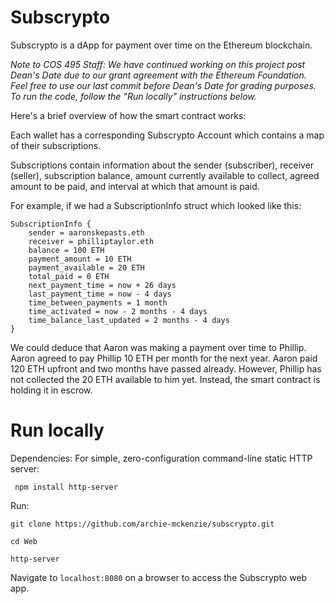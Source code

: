 # Subscrypto

Subscrypto is a dApp for payment over time on the Ethereum blockchain. 

*Note to COS 495 Staff: We have continued working on this project post Dean's Date due to our grant agreement with the Ethereum Foundation. Feel free to use our last commit before Dean's Date for grading purposes. To run the code, follow the "Run locally" instructions below.*

Here's a brief overview of how the smart contract works:

Each wallet has a corresponding Subscrypto Account which contains a map of their subscriptions.

Subscriptions contain information about the sender (subscriber), receiver (seller), subscription balance, 
amount currently available to collect, agreed amount to be paid, and interval at which that amount is paid.

For example, if we had a SubscriptionInfo struct which looked like this:

    SubscriptionInfo {
        sender = aaronskepasts.eth
        receiver = philliptaylor.eth
        balance = 100 ETH
        payment_amount = 10 ETH
        payment_available = 20 ETH
        total_paid = 0 ETH
        next_payment_time = now + 26 days
        last_payment_time = now - 4 days
        time_between_payments = 1 month
        time_activated = now - 2 months - 4 days 
        time_balance_last_updated = 2 months - 4 days
    }

We could deduce that Aaron was making a payment over time to Phillip. Aaron agreed to pay Phillip 10 ETH per month for the next year. Aaron paid 120 ETH upfront and two months have passed already. However, Phillip has not collected the 20 ETH available to him yet. Instead, the smart contract is holding it in escrow.

# Run locally

Dependencies:
For simple, zero-configuration command-line static HTTP server:

` npm install http-server`

Run:

`git clone https://github.com/archie-mckenzie/subscrypto.git`

`cd Web`

`http-server`

Navigate to `localhost:8080` on a browser to access the Subscrypto web app.




